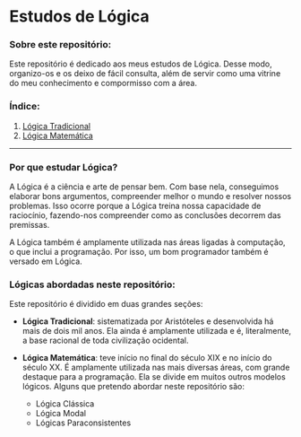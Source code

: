 # Estudos de Lógica

### Sobre este repositório:

Este repositório é dedicado aos meus estudos de Lógica. Desse modo, organizo-os e os deixo de fácil consulta, além de servir como uma vitrine do meu conhecimento e compormisso com a área.

### Índice:

1. [Lógica Tradicional](./01_logica_tradicional)
2. [Lógica Matemática](./02_logica_matematica)

---

### Por que estudar Lógica?

A Lógica é a ciência e arte de pensar bem. Com base nela, conseguimos elaborar bons argumentos, compreender melhor o mundo e resolver nossos problemas. Isso ocorre porque a Lógica treina nossa capacidade de raciocínio, fazendo-nos compreender como as conclusões decorrem das premissas.

A Lógica também é amplamente utilizada nas áreas ligadas à computação, o que inclui a programação. Por isso, um bom programador também é versado em Lógica.

### Lógicas abordadas neste repositório:

Este repositório é dividido em duas grandes seções:

- **Lógica Tradicional**: sistematizada por Aristóteles e desenvolvida há mais de dois mil anos. Ela ainda é amplamente utilizada e é, literalmente, a base racional de toda civilização ocidental.

- **Lógica Matemática**: teve início no final do século XIX e no início do século XX. É amplamente utilizada nas mais diversas áreas, com grande destaque para a programação. Ela se divide em muitos outros modelos lógicos. Alguns que pretendo abordar neste repositório são:

    - Lógica Clássica
    - Lógica Modal
    - Lógicas Paraconsistentes
